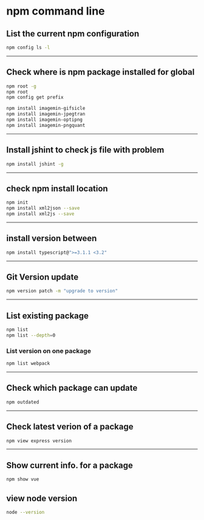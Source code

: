 # npm command line

## List the current npm configuration
```sh
npm config ls -l
```

---
## Check where is npm package installed for global
```sh
npm root -g
npm root
npm config get prefix
```

```sh
npm install imagemin-gifsicle
npm install imagemin-jpegtran
npm install imagemin-optipng
npm install imagemin-pngquant
```

---
## Install jshint to check js file with problem
```sh
npm install jshint -g
```

---
## check npm install location
```sh
npm init
npm install xml2json --save
npm install xml2js --save
```

---
## install version between

```sh
npm install typescript@">=3.1.1 <3.2"
```

---
## Git Version update
```sh
npm version patch -m "upgrade to version"
```

---
## List existing package
```sh
npm list
npm list --depth=0
```
### List version on one package
```sh
npm list webpack
```

---
## Check which package can update
```sh
npm outdated
```

---
## Check latest verion of a package
```sh
npm view express version
```

---
## Show current info. for a package
```sh
npm show vue
```

## view node version
```sh
node --version
```
